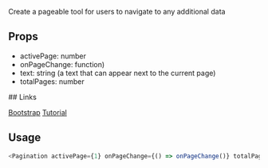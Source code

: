 Create a pageable tool for users to navigate to any additional data

## Props

- activePage: number
- onPageChange: function)
- text: string (a text that can appear next to the current page)
- totalPages: number

## Links

[Bootstrap](https://getbootstrap.com/docs/4.3/components/pagination/)
[Tutorial](https://scotch.io/tutorials/build-custom-pagination-with-react)

## Usage

```javascript
<Pagination activePage={1} onPageChange={() => onPageChange()} totalPages={10} />
```
